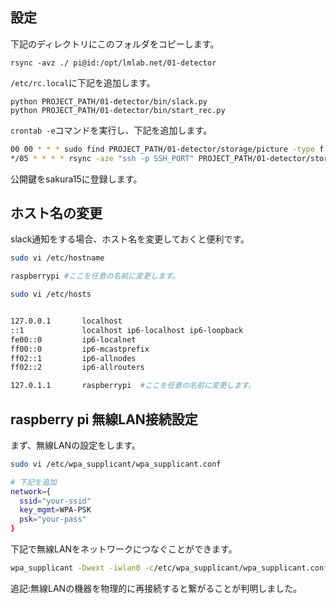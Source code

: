 ## 設定 ##
下記のディレクトリにこのフォルダをコピーします。  

```
rsync -avz ./ pi@id:/opt/lmlab.net/01-detector
```

`/etc/rc.local`に下記を追加します。

```
python PROJECT_PATH/01-detector/bin/slack.py  
python PROJECT_PATH/01-detector/bin/start_rec.py
```

`crontab -e`コマンドを実行し、下記を追加します。
```bash
00 00 * * * sudo find PROJECT_PATH/01-detector/storage/picture -type f -daystart -mtime +7 |xargs /bin/rm -f  
*/05 * * * * rsync -aze "ssh -p SSH_PORT" PROJECT_PATH/01-detector/storage/picture/* lmuser@160.16.118.143:/opt/webcamlogs/raspi1
```

公開鍵をsakura15に登録します。


## ホスト名の変更 ##
slack通知をする場合、ホスト名を変更しておくと便利です。
```bash
sudo vi /etc/hostname

raspberrypi #ここを任意の名前に変更します。
```
```bash
sudo vi /etc/hosts


127.0.0.1       localhost
::1             localhost ip6-localhost ip6-loopback
fe00::0         ip6-localnet
ff00::0         ip6-mcastprefix
ff02::1         ip6-allnodes
ff02::2         ip6-allrouters

127.0.1.1       raspberrypi  #ここを任意の名前に変更します。
```

## raspberry pi 無線LAN接続設定 ##
まず、無線LANの設定をします。
```bash
sudo vi /etc/wpa_supplicant/wpa_supplicant.conf

# 下記を追加
network={
  ssid="your-ssid"
  key_mgmt=WPA-PSK
  psk="your-pass"
}
```

下記で無線LANをネットワークにつなぐことができます。
```bash
wpa_supplicant -Dwext -iwlan0 -c/etc/wpa_supplicant/wpa_supplicant.conf
```

追記:無線LANの機器を物理的に再接続すると繋がることが判明しました。

